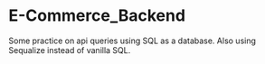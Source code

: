 # E-Commerce_Backend
Some practice on api queries using SQL as a database. Also using Sequalize instead of vanilla SQL.
